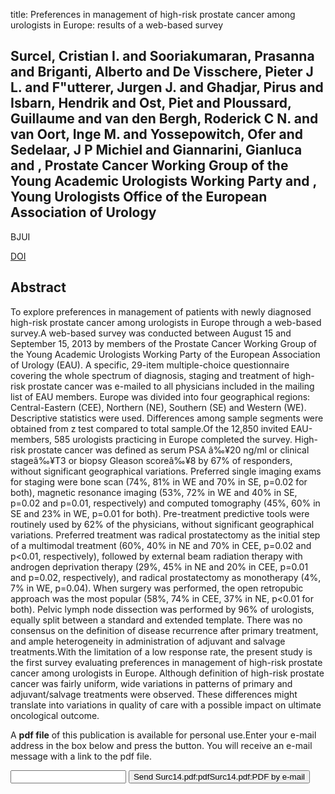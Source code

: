 title: Preferences in management of high-risk prostate cancer among urologists in Europe: results of a web-based survey

## Surcel, Cristian I. and Sooriakumaran, Prasanna and Briganti, Alberto and De Visschere, Pieter J L. and F"utterer, Jurgen J. and Ghadjar, Pirus and Isbarn, Hendrik and Ost, Piet and Ploussard, Guillaume and van den Bergh, Roderick C N. and van Oort, Inge M. and Yossepowitch, Ofer and Sedelaar, J P Michiel and Giannarini, Gianluca and , Prostate Cancer Working Group of the Young Academic Urologists Working Party and , Young Urologists Office of the European Association of Urology
BJUI

<a href="https://doi.org/10.1111/bju.12796">DOI</a>

## Abstract
To explore preferences in management of patients with newly diagnosed high-risk prostate cancer among urologists in Europe through a web-based survey.A web-based survey was conducted between August 15 and September 15, 2013 by members of the Prostate Cancer Working Group of the Young Academic Urologists Working Party of the European Association of Urology (EAU). A specific, 29-item multiple-choice questionnaire covering the whole spectrum of diagnosis, staging and treatment of high-risk prostate cancer was e-mailed to all physicians included in the mailing list of EAU members. Europe was divided into four geographical regions: Central-Eastern (CEE), Northern (NE), Southern (SE) and Western (WE). Descriptive statistics were used. Differences among sample segments were obtained from z test compared to total sample.Of the 12,850 invited EAU-members, 585 urologists practicing in Europe completed the survey. High-risk prostate cancer was defined as serum PSA â‰¥20 ng/ml or clinical stageâ‰¥T3 or biopsy Gleason scoreâ‰¥8 by 67% of responders, without significant geographical variations. Preferred single imaging exams for staging were bone scan (74%, 81% in WE and 70% in SE, p=0.02 for both), magnetic resonance imaging (53%, 72% in WE and 40% in SE, p=0.02 and p=0.01, respectively) and computed tomography (45%, 60% in SE and 23% in WE, p=0.01 for both). Pre-treatment predictive tools were routinely used by 62% of the physicians, without significant geographical variations. Preferred treatment was radical prostatectomy as the initial step of a multimodal treatment (60%, 40% in NE and 70% in CEE, p=0.02 and p<0.01, respectively), followed by external beam radiation therapy with androgen deprivation therapy (29%, 45% in NE and 20% in CEE, p=0.01 and p=0.02, respectively), and radical prostatectomy as monotherapy (4%, 7% in WE, p=0.04). When surgery was performed, the open retropubic approach was the most popular (58%, 74% in CEE, 37% in NE, p<0.01 for both). Pelvic lymph node dissection was performed by 96% of urologists, equally split between a standard and extended template. There was no consensus on the definition of disease recurrence after primary treatment, and ample heterogeneity in administration of adjuvant and salvage treatments.With the limitation of a low response rate, the present study is the first survey evaluating preferences in management of high-risk prostate cancer among urologists in Europe. Although definition of high-risk prostate cancer was fairly uniform, wide variations in patterns of primary and adjuvant/salvage treatments were observed. These differences might translate into variations in quality of care with a possible impact on ultimate oncological outcome.

A <b>pdf file</b> of this publication is available for personal use.Enter your e-mail address in the box below and press the button. You will receive an e-mail message with a link to the pdf file.
<form action="sender.php">  <input type="text" name="email">  <input type="submit" value="Send Surc14.pdf:pdfSurc14.pdf:PDF by e-mail"></form>